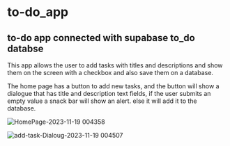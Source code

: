 # to-do_app
## to-do app connected with supabase to_do databse


This app allows the user to add tasks with titles and descriptions and show them on the screen with a checkbox and also save them on a database.

The home page has a button to add new tasks, and the button will show a dialogue that has title and description text fields, if the user submits an empty value a snack bar will show an alert. else it will add it to the database.




![HomePage-2023-11-19 004358](https://github.com/RubaAlHilal/to-do_app/assets/73358612/794a363b-fc28-4359-9efc-e0076d93f340)


![add-task-Dialoug-2023-11-19 004507](https://github.com/RubaAlHilal/to-do_app/assets/73358612/841c82a3-acd1-49cd-ab8d-84d5ccd9ee9b)
